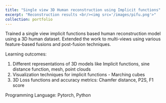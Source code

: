 ```yaml
---
title: "Single view 3D Human reconstruction using Implicit functions"
excerpt: "Reconstruction results <br/><img src='/images/pifu.png'>" 
collection: portfolio
---
```


Trained a single view implicit functions based human reconstruction model using a 3D human dataset. Extended the work to multi-views using various feature-based fusions and post-fusion techniques. 

Learning outcomes: 
1. Different representations of 3D models like Implicit functions, sine distance function, mesh, point clouds
2. Visualization techniques for implicit functions - Marching cubes
3. 3D Loss functions and accuracy metrics: Chamfer distance, P2S, F1 score

Programming Language:
Pytorch, Python